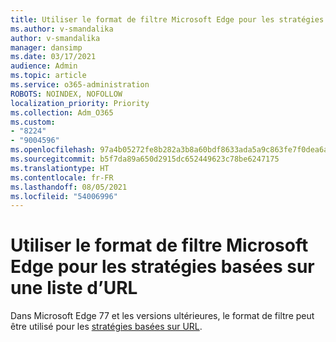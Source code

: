 ```yaml
---
title: Utiliser le format de filtre Microsoft Edge pour les stratégies basées sur une liste d’URL
ms.author: v-smandalika
author: v-smandalika
manager: dansimp
ms.date: 03/17/2021
audience: Admin
ms.topic: article
ms.service: o365-administration
ROBOTS: NOINDEX, NOFOLLOW
localization_priority: Priority
ms.collection: Adm_O365
ms.custom:
- "8224"
- "9004596"
ms.openlocfilehash: 97a4b05272fe8b282a3b8a60bdf8633ada5a9c863fe7f0dea6a372d878a510b5
ms.sourcegitcommit: b5f7da89a650d2915dc652449623c78be6247175
ms.translationtype: HT
ms.contentlocale: fr-FR
ms.lasthandoff: 08/05/2021
ms.locfileid: "54006996"
---
```

# <a name="use-microsoft-edges-filter-format-for-url-listbased-policies"></a>Utiliser le format de filtre Microsoft Edge pour les stratégies basées sur une liste d’URL

Dans Microsoft Edge 77 et les versions ultérieures, le format de filtre peut être utilisé pour les [stratégies basées sur URL](https://docs.microsoft.com/deployedge/edge-learnmmore-url-list-filter%20format).

